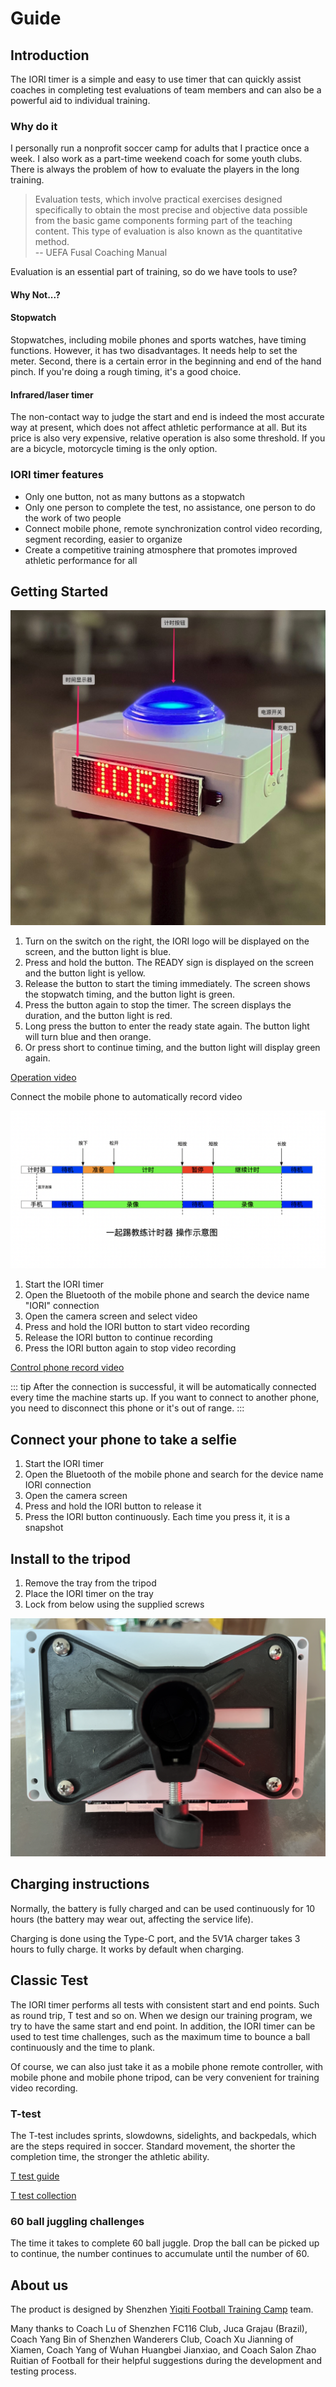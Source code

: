 # Guide

## Introduction

The IORI timer is a simple and easy to use timer that can quickly assist coaches in completing test evaluations of team members and can also be a powerful aid to individual training.

### Why do it

I personally run a nonprofit soccer camp for adults that I practice once a week. I also work as a part-time weekend coach for some youth clubs. There is always the problem of how to evaluate the players in the long training.

> Evaluation tests, which involve practical exercises designed specifically to obtain the most precise and objective data possible from the basic game components forming part of the teaching content. This type of evaluation is also known as the quantitative method.  
> -- UEFA Fusal Coaching Manual

Evaluation is an essential part of training, so do we have tools to use?

#### Why Not...?

#### Stopwatch

Stopwatches, including mobile phones and sports watches, have timing functions. However, it has two disadvantages. It needs help to set the meter. Second, there is a certain error in the beginning and end of the hand pinch. If you're doing a rough timing, it's a good choice.

#### Infrared/laser timer

The non-contact way to judge the start and end is indeed the most accurate way at present, which does not affect athletic performance at all. But its price is also very expensive, relative operation is also some threshold. If you are a bicycle, motorcycle timing is the only option.

### IORI timer features

- Only one button, not as many buttons as a stopwatch
- Only one person to complete the test, no assistance, one person to do the work of two people
- Connect mobile phone, remote synchronization control video recording, segment recording, easier to organize
- Create a competitive training atmosphere that promotes improved athletic performance for all

## Getting Started

![iori](./images/guide.jpg)

1. Turn on the switch on the right, the IORI logo will be displayed on the screen, and the button light is blue.
2. Press and hold the button. The READY sign is displayed on the screen and the button light is yellow.
3. Release the button to start the timing immediately. The screen shows the stopwatch timing, and the button light is green.
4. Press the button again to stop the timer. The screen displays the duration, and the button light is red.
5. Long press the button to enter the ready state again. The button light will turn blue and then orange.
6. Or press short to continue timing, and the button light will display green again.

[Operation video](https://www.bilibili.com/video/BV1fv4y1F7oB)

Connect the mobile phone to automatically record video

![Operation icon](./images/operation.png)

1. Start the IORI timer
2. Open the Bluetooth of the mobile phone and search the device name "IORI" connection
3. Open the camera screen and select video
4. Press and hold the IORI button to start video recording
5. Release the IORI button to continue recording
6. Press the IORI button again to stop video recording

[Control phone record video](https://www.bilibili.com/video/BV1vU4y1r7K5)

::: tip
After the connection is successful, it will be automatically connected every time the machine starts up. If you want to connect to another phone, you need to disconnect this phone or it's out of range.
:::

## Connect your phone to take a selfie

1. Start the IORI timer
2. Open the Bluetooth of the mobile phone and search for the device name IORI connection
3. Open the camera screen
4. Press and hold the IORI button to release it
5. Press the IORI button continuously. Each time you press it, it is a snapshot

## Install to the tripod

1. Remove the tray from the tripod
2. Place the IORI timer on the tray
3. Lock from below using the supplied screws

![tripod](./images/tripod.png)

## Charging instructions

Normally, the battery is fully charged and can be used continuously for 10 hours (the battery may wear out, affecting the service life).

Charging is done using the Type-C port, and the 5V1A charger takes 3 hours to fully charge. It works by default when charging.

## Classic Test

The IORI timer performs all tests with consistent start and end points. Such as round trip, T test and so on. When we design our training program, we try to have the same start and end point. In addition, the IORI timer can be used to test time challenges, such as the maximum time to bounce a ball continuously and the time to plank.

Of course, we can also just take it as a mobile phone remote controller, with mobile phone and mobile phone tripod, can be very convenient for training video recording.

### T-test

The T-test includes sprints, slowdowns, sidelights, and backpedals, which are the steps required in soccer. Standard movement, the shorter the completion time, the stronger the athletic ability.

[T test guide](https://www.instagram.com/reel/ChAhv40Ayhu/?utm_source=ig_web_copy_link)

[T test collection](https://www.bilibili.com/video/BV16a411M7ko?share_source=copy_web&vd_source=5211f4704c635d72a56e387a10a3f656)

### 60 ball juggling challenges

The time it takes to complete 60 ball juggle. Drop the ball can be picked up to continue, the number continues to accumulate until the number of 60.

## About us

The product is designed by Shenzhen [Yiqiti Football Training Camp](https://zuqiuxunlian.com/en/) team.

Many thanks to Coach Lu of Shenzhen FC116 Club, Juca Grajau (Brazil), Coach Yang Bin of Shenzhen Wanderers Club, Coach Xu Jianning of Xiamen, Coach Yang of Wuhan Huangbei Jianxiao, and Coach Salon Zhao Ruitian of Football for their helpful suggestions during the development and testing process.
